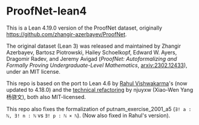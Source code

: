 # ProofNet-lean4
This is a Lean 4.19.0 version of the ProofNet dataset, originally https://github.com/zhangir-azerbayev/ProofNet.

The original dataset (Lean 3) was released and maintained by Zhangir Azerbayev, Bartosz Piotrowski,  Hailey Schoelkopf, Edward W. Ayers, Dragomir Radev, and Jeremy Avigad (*ProofNet: Autoformalizing and Formally Proving Undergraduate-Level Mathematics*, [arxiv:2302.12433](https://arxiv.org/abs/2302.12433)), under an MIT license.

This repo is based on the port to Lean 4.6 by [Rahul Vishwakarma](https://github.com/rahul3613/ProofNet-lean4)'s (now updated to 4.18.0) and the [technical refactoring](https://github.com/njuyxw/Proofnet-lean4/compare/60efffb605ee07bf723db4fb8058129a7c8a89bb...main) by njuyxw (Xiao-Wen Yang 杨骁文), both also MIT-licensed.

This repo also fixes the formalization of putnam_exercise_2001_a5 (`∃! a : ℕ, ∃! n : ℕ` vs `∃! p : ℕ × ℕ`).
(Now also fixed in Rahul's version).
